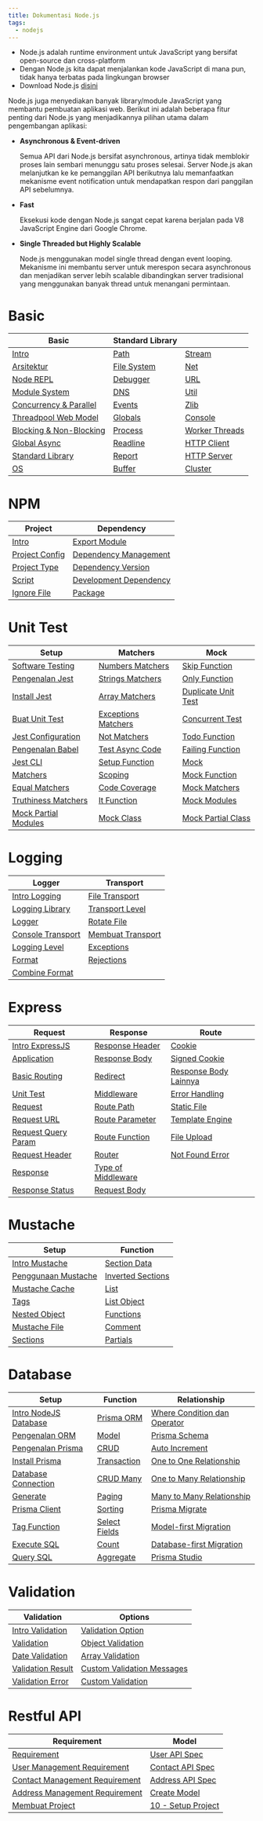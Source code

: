 ```yaml
---
title: Dokumentasi Node.js
tags:
  - nodejs
---
```


- Node.js adalah runtime environment untuk JavaScript yang bersifat open-source dan cross-platform
- Dengan Node.js kita dapat menjalankan kode JavaScript di mana pun, tidak hanya terbatas pada lingkungan browser
- Download Node.js [disini](https://nodejs.org/en/download)

Node.js juga menyediakan banyak library/module JavaScript yang membantu pembuatan aplikasi web. Berikut ini adalah beberapa fitur penting dari Node.js yang menjadikannya pilihan utama dalam pengembangan aplikasi:

- **Asynchronous & Event-driven**

  Semua API dari Node.js bersifat asynchronous, artinya tidak memblokir proses lain sembari menunggu satu proses selesai. Server Node.js akan melanjutkan ke ke pemanggilan API berikutnya lalu memanfaatkan mekanisme event notification untuk mendapatkan respon dari panggilan API sebelumnya.

- **Fast**

  Eksekusi kode dengan Node.js sangat cepat karena berjalan pada V8 JavaScript Engine dari Google Chrome.

- **Single Threaded but Highly Scalable**

  Node.js menggunakan model single thread dengan event looping. Mekanisme ini membantu server untuk merespon secara asynchronous dan menjadikan server lebih scalable dibandingkan server tradisional yang menggunakan banyak thread untuk menangani permintaan.

# Basic

| **Basic**                                                      | **Standard Library**                          |                                                    |
| -------------------------------------------------------------- | --------------------------------------------- | -------------------------------------------------- |
| [Intro](/backend/nodejs/basic/intro.md)                        | [Path](/backend/nodejs/basic/path.md)         | [Stream](/backend/nodejs/basic/stream.md)          |
| [Arsitektur](/backend/nodejs/basic/arsitektur.md)              | [File System](/backend/nodejs/basic/fs.md)    | [Net](/backend/nodejs/basic/net.md)                |
| [Node REPL](/backend/nodejs/basic/repl.md)                     | [Debugger](/backend/nodejs/basic/debugger.md) | [URL](/backend/nodejs/basic/url.md)                |
| [Module System](/backend/nodejs/basic/modulesystem.md)         | [DNS](/backend/nodejs/basic/dns.md)           | [Util](/backend/nodejs/basic/util.md)              |
| [Concurrency & Parallel](/backend/nodejs/basic/concurrency.md) | [Events](/backend/nodejs/basic/events.md)     | [Zlib](/backend/nodejs/basic/zlib.md)              |
| [Threadpool Web Model](/backend/nodejs/basic/threadpool.md)    | [Globals](/backend/nodejs/basic/globals.md)   | [Console](/backend/nodejs/basic/console.md)        |
| [Blocking & Non-Blocking](/backend/nodejs/basic/blocking.md)   | [Process](/backend/nodejs/basic/process.md)   | [Worker Threads](/backend/nodejs/basic/worker.md)  |
| [Global Async](/backend/nodejs/basic/globalasync.md)           | [Readline](/backend/nodejs/basic/readline.md) | [HTTP Client](/backend/nodejs/basic/httpclient.md) |
| [Standard Library](/backend/nodejs/basic/standardlib.md)       | [Report](/backend/nodejs/basic/report.md)     | [HTTP Server](/backend/nodejs/basic/httpserver.md) |
| [OS](/backend/nodejs/basic/os.md)                              | [Buffer](/backend/nodejs/basic/buffer.md)     | [Cluster](/backend/nodejs/basic/cluster.md)        |

# NPM

| **Project**                                            | **Dependency**                                                 |
| ------------------------------------------------------ | -------------------------------------------------------------- |
| [Intro](/backend/nodejs/npm/intro.md)                  | [Export Module](/backend/nodejs/npm/exportmodule.md)           |
| [Project Config](/backend/nodejs/npm/projectconfig.md) | [Dependency Management](/backend/nodejs/npm/dependency.md)     |
| [Project Type](/backend/nodejs/npm/projecttype.md)     | [Dependency Version](/backend/nodejs/npm/dependencyversion.md) |
| [Script](/backend/nodejs/npm/script.md)                | [Development Dependency](/backend/nodejs/npm/dependencydev.md) |
| [Ignore File](/backend/nodejs/npm/ignorefile.md)       | [Package](/backend/nodejs/npm/package.md)                      |

# Unit Test

| **Setup**                                                               | **Matchers**                                                          | **Mock**                                                            |
| ----------------------------------------------------------------------- | --------------------------------------------------------------------- | ------------------------------------------------------------------- |
| [Software Testing](/backend/nodejs/unit-test/softwaretesting.md)        | [Numbers Matchers](/backend/nodejs/unit-test/numbersmatcher.md)       | [Skip Function](/backend/nodejs/unit-test/skipfunction.md)          |
| [Pengenalan Jest](/backend/nodejs/unit-test/intro.md)                   | [Strings Matchers](/backend/nodejs/unit-test/stringmatchers.md)       | [Only Function](/backend/nodejs/unit-test/onlyfunction.md)          |
| [Install Jest](/backend/nodejs/unit-test/install.md)                    | [Array Matchers](/backend/nodejs/unit-test/arraymatchers.md)          | [Duplicate Unit Test](/backend/nodejs/unit-test/duplicate.md)       |
| [Buat Unit Test](/backend/nodejs/unit-test/create.md)                   | [Exceptions Matchers](/backend/nodejs/unit-test/exceptionmatchers.md) | [Concurrent Test](/backend/nodejs/unit-test/concurrent.md)          |
| [Jest Configuration](/backend/nodejs/unit-test/jestconfig.md)           | [Not Matchers](/backend/nodejs/unit-test/notmatchers.md)              | [Todo Function](/backend/nodejs/unit-test/todofunction.md)          |
| [Pengenalan Babel](/backend/nodejs/unit-test/introbabel.md)             | [Test Async Code](/backend/nodejs/unit-test/testasync.md)             | [Failing Function](/backend/nodejs/unit-test/failingfunction.md)    |
| [Jest CLI](/backend/nodejs/unit-test/jestcli.md)                        | [Setup Function](/backend/nodejs/unit-test/setupfunction.md)          | [Mock](/backend/nodejs/unit-test/mock.md)                           |
| [Matchers](/backend/nodejs/unit-test/matchers.md)                       | [Scoping](/backend/nodejs/unit-test/scoping.md)                       | [Mock Function](/backend/nodejs/unit-test/mockfunction.md)          |
| [Equal Matchers](/backend/nodejs/unit-test/equalmatchers.md)            | [Code Coverage](/backend/nodejs/unit-test/codecoverage.md)            | [Mock Matchers](/backend/nodejs/unit-test/mockmatchers.md)          |
| [Truthiness Matchers](/backend/nodejs/unit-test/truthiness.md)          | [It Function](/backend/nodejs/unit-test/itfunction.md)                | [Mock Modules](/backend/nodejs/unit-test/mockmodules.md)            |
| [Mock Partial Modules](/backend/nodejs/unit-test/mockpartialmodules.md) | [Mock Class](/backend/nodejs/unit-test/mockclass.md)                  | [Mock Partial Class](/backend/nodejs/unit-test/mockpartialclass.md) |

# Logging

| **Logger**                                                       | **Transport**                                                   |
| ---------------------------------------------------------------- | --------------------------------------------------------------- |
| [Intro Logging](/backend/nodejs/logging/intro.md)                | [File Transport](/backend/nodejs/logging/filetransport.md)      |
| [Logging Library](/backend/nodejs/logging/logginglib.md)         | [Transport Level](/backend/nodejs/logging/transportlevel.md)    |
| [Logger](/backend/nodejs/logging/logger.md)                      | [Rotate File](/backend/nodejs/logging/rotatefile.md)            |
| [Console Transport](/backend/nodejs/logging/consoletransport.md) | [Membuat Transport](/backend/nodejs/logging/createtransport.md) |
| [Logging Level](/backend/nodejs/logging/logginglevel.md)         | [Exceptions](/backend/nodejs/logging/exceptions.md)             |
| [Format](/backend/nodejs/logging/format.md)                      | [Rejections](/backend/nodejs/logging/rejections.md)             |
| [Combine Format](/backend/nodejs/logging/combineformat.md)       |                                                                 |

# Express

| **Request**                                                    | **Response**                                                    | **Route**                                                           |
| -------------------------------------------------------------- | --------------------------------------------------------------- | ------------------------------------------------------------------- |
| [Intro ExpressJS](/backend/nodejs/express/intro.md)            | [Response Header](/backend/nodejs/express/responseheader.md)    | [Cookie](/backend/nodejs/express/cookie.md)                         |
| [Application](/backend/nodejs/express/application.md)          | [Response Body](/backend/nodejs/express/responsebody.md)        | [Signed Cookie](/backend/nodejs/express/signedcookie.md)            |
| [Basic Routing](/backend/nodejs/express/basicrouting.md)       | [Redirect](/backend/nodejs/express/redirect.md)                 | [Response Body Lainnya](/backend/nodejs/express/responselainnya.md) |
| [Unit Test](/backend/nodejs/express/unittest.md)               | [Middleware](/backend/nodejs/express/middleware.md)             | [Error Handling](/backend/nodejs/express/errorhandling.md)          |
| [Request](/backend/nodejs/express/request.md)                  | [Route Path](/backend/nodejs/express/routepath.md)              | [Static File](/backend/nodejs/express/staticfile.md)                |
| [Request URL](/backend/nodejs/express/requesturl.md)           | [Route Parameter](/backend/nodejs/express/routeparameter.md)    | [Template Engine](/backend/nodejs/express/templateengine.md)        |
| [Request Query Param](/backend/nodejs/express/requestparam.md) | [Route Function](/backend/nodejs/express/routefunction.md)      | [File Upload](/backend/nodejs/express/fileupload.md)                |
| [Request Header](/backend/nodejs/express/requestheader.md)     | [Router](/backend/nodejs/express/router.md)                     | [Not Found Error](/backend/nodejs/express/notfound.md)              |
| [Response](/backend/nodejs/express/response.md)                | [Type of Middleware](/backend/nodejs/express/typemiddleware.md) |                                                                     |
| [Response Status](/backend/nodejs/express/responsestatus.md)   | [Request Body](/backend/nodejs/express/requestbody.md)          |                                                                     |

# Mustache

| **Setup**                                                      | **Function**                                                      |
| -------------------------------------------------------------- | ----------------------------------------------------------------- |
| [Intro Mustache](/backend/nodejs/mustache/intro.md)            | [Section Data](/backend/nodejs/mustache/sectiondata.md)           |
| [Penggunaan Mustache](/backend/nodejs/mustache/usemustache.md) | [Inverted Sections](/backend/nodejs/mustache/invertedsections.md) |
| [Mustache Cache](/backend/nodejs/mustache/mustachecache.md)    | [List](/backend/nodejs/mustache/list.md)                          |
| [Tags](/backend/nodejs/mustache/tags.md)                       | [List Object](/backend/nodejs/mustache/listobject.md)             |
| [Nested Object](/backend/nodejs/mustache/nestedobject.md)      | [Functions](/backend/nodejs/mustache/functions.md)                |
| [Mustache File](/backend/nodejs/mustache/mustachefile.md)      | [Comment](/backend/nodejs/mustache/comment.md)                    |
| [Sections](/backend/nodejs/mustache/sections.md)               | [Partials](/backend/nodejs/mustache/partials.md)                  |

# Database

| **Setup**                                                             | **Function**                                              | **Relationship**                                                               |
| --------------------------------------------------------------------- | --------------------------------------------------------- | ------------------------------------------------------------------------------ |
| [Intro NodeJS Database](/backend/nodejs/database/intro.md)            | [Prisma ORM](/backend/nodejs/database/prismaorm.md)       | [Where Condition dan Operator](/backend/nodejs/database/wherecondition.md)     |
| [Pengenalan ORM](/backend/nodejs/database/introorm.md)                | [Model](/backend/nodejs/database/model.md)                | [Prisma Schema](/backend/nodejs/database/prismaschema.md)                      |
| [Pengenalan Prisma](/backend/nodejs/database/introprisma.md)          | [CRUD](/backend/nodejs/database/crud.md)                  | [Auto Increment](/backend/nodejs/database/autoincrement.md)                    |
| [Install Prisma](/backend/nodejs/database/installprisma.md)           | [Transaction](/backend/nodejs/database/transaction.md)    | [One to One Relationship](/backend/nodejs/database/onetoone.md)                |
| [Database Connection](/backend/nodejs/database/databaseconnection.md) | [CRUD Many](/backend/nodejs/database/crudmany.md)         | [One to Many Relationship](/backend/nodejs/database/onetomany.md)              |
| [Generate](/backend/nodejs/database/generate.md)                      | [Paging](/backend/nodejs/database/paging.md)              | [Many to Many Relationship](/backend/nodejs/database/manytomany.md)            |
| [Prisma Client](/backend/nodejs/database/prismaclient.md)             | [Sorting](/backend/nodejs/database/sorting.md)            | [Prisma Migrate](/backend/nodejs/database/prismamigrate.md)                    |
| [Tag Function](/backend/nodejs/database/tagfunction.md)               | [Select Fields](/backend/nodejs/database/selectfields.md) | [Model-first Migration](/backend/nodejs/database/modelfirstmigration.md)       |
| [Execute SQL](/backend/nodejs/database/executesql.md)                 | [Count](/backend/nodejs/database/count.md)                | [Database-first Migration](/backend/nodejs/database/databasefirstmigration.md) |
| [Query SQL](/backend/nodejs/database/querysql.md)                     | [Aggregate](/backend/nodejs/database/aggregate.md)        | [Prisma Studio](/backend/nodejs/database/prismastudio.md)                      |

# Validation

| **Validation**                                                      | **Options**                                                                          |
| ------------------------------------------------------------------- | ------------------------------------------------------------------------------------ |
| [Intro Validation](/backend/nodejs/validation/intro.md)             | [Validation Option](/backend/nodejs/validation/validationoption.md)                  |
| [Validation](/backend/nodejs/validation/validation.md)              | [Object Validation](/backend/nodejs/validation/objectvalidation.md)                  |
| [Date Validation](/backend/nodejs/validation/datevalidation.md)     | [Array Validation](/backend/nodejs/validation/arrayvalidation.md)                    |
| [Validation Result](/backend/nodejs/validation/validationresult.md) | [Custom Validation Messages](/backend/nodejs/validation/customvalidationmessages.md) |
| [Validation Error](/backend/nodejs/validation/validationerror.md)   | [Custom Validation](/backend/nodejs/validation/customvalidation.md)                  |

# Restful API

| **Requirement**                                                                    | **Model**                                                         |
| ---------------------------------------------------------------------------------- | ----------------------------------------------------------------- |
| [Requirement](/backend/nodejs/restful-api/requirement.md)                          | [User API Spec](/backend/nodejs/restful-api/userapispec.md)       |
| [User Management Requirement](/backend/nodejs/restful-api/usermanagement.md)       | [Contact API Spec](/backend/nodejs/restful-api/contactapispec.md) |
| [Contact Management Requirement](/backend/nodejs/restful-api/contactmanagement.md) | [Address API Spec](/backend/nodejs/restful-api/addressapispec.md) |
| [Address Management Requirement](/backend/nodejs/restful-api/addressmanagement.md) | [Create Model](/backend/nodejs/restful-api/createmodel.md)        |
| [Membuat Project](/backend/nodejs/restful-api/create.md)                           | [10 - Setup Project](/backend/nodejs/restful-api/setup.md)        |
